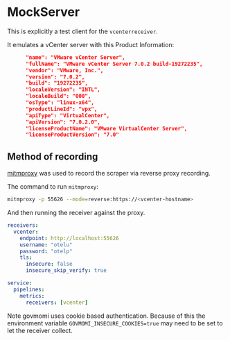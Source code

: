 # MockServer

This is explicitly a test client for the `vcenterreceiver`.

It emulates a vCenter server with this Product Information:

```json
      "name": "VMware vCenter Server",
      "fullName": "VMware vCenter Server 7.0.2 build-19272235",
      "vendor": "VMware, Inc.",
      "version": "7.0.2",
      "build": "19272235",
      "localeVersion": "INTL",
      "localeBuild": "000",
      "osType": "linux-x64",
      "productLineId": "vpx",
      "apiType": "VirtualCenter",
      "apiVersion": "7.0.2.0",
      "licenseProductName": "VMware VirtualCenter Server",
      "licenseProductVersion": "7.0"
```

## Method of recording

[mitmproxy](https://docs.mitmproxy.org/stable/) was used to record the scraper via reverse proxy recording.

The command to run `mitmproxy`:

```sh
mitmproxy -p 55626 --mode=reverse:https://<vcenter-hostname>
```

And then running the receiver against the proxy.

```yaml
receivers:
  vcenter:
    endpoint: http://localhost:55626
    username: "otelu"
    password: "otelp"
    tls:
      insecure: false
      insecure_skip_verify: true

service:
  pipelines:
    metrics:
      receivers: [vcenter]
```

Note govmomi uses cookie based authentication. Because of this the environment variable `GOVMOMI_INSECURE_COOKIES=true` may need to be set to let the receiver collect.
